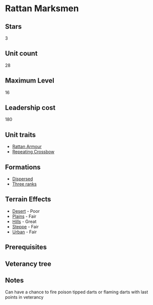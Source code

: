 # Rattan Marksmen

## Stars
3

## Unit count
28

## Maximum Level
16

## Leadership cost
180

## Unit traits
* [Rattan Armour](../../unit-traits/rattan-armour.md)
* [Repeating Crossbow](../../unit-traits/repeating-crossbow.md)

## Formations
* [Dispersed](../../formations/dispersed.md)
* [Three ranks](../../formations/three-ranks.md)

## Terrain Effects
* [Desert](../../terrain-effects/desert) - Poor
* [Plains](../../terrain-effects/plains) - Fair
* [Hills](../../terrain-effects/hills) - Great
* [Steppe](../../terrain-effects/steppe) - Fair
* [Urban](../../terrain-effects/urban) - Fair

## Prerequisites

## Veterancy tree

## Notes
Can have a chance to fire poison tipped darts or flaming darts with last points in veterancy
